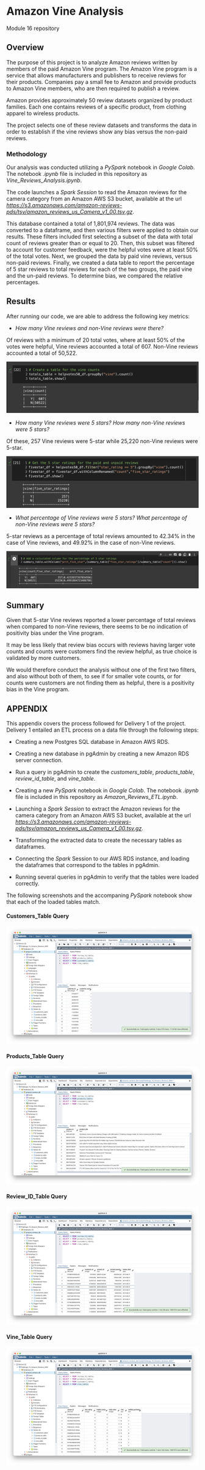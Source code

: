 # Amazon Vine Analysis
Module 16 repository

## Overview

The purpose of this project is to analyze Amazon reviews written by members of the paid Amazon Vine program. The Amazon Vine program is a service that allows manufacturers and publishers to receive reviews for their products. Companies pay a small fee to Amazon and provide products to Amazon Vine members, who are then required to publish a review.

Amazon provides approximately 50 review datasets organized by product families. Each one contains reviews of a specific product, from clothing apparel to wireless products. 

The project selects one of these review datasets and transforms the data in order to establish if the vine reviews show any bias versus the non-paid reviews.

### Methodology

Our analysis was conducted utilizing a *PySpark* notebook in *Google Colab*. The notebook *.ipynb* file is included in this repository as *Vine_Reviews_Analysis.ipynb*.

The code launches a *Spark Session* to read the Amazon reviews for the camera category from an Amazon AWS S3 bucket, available at the url *https://s3.amazonaws.com/amazon-reviews-pds/tsv/amazon_reviews_us_Camera_v1_00.tsv.gz*. 

This database contained a total of 1,801,974 reviews. The data was converted to a dataframe, and then various filters were applied to obtain our results. These filters included first selecting a subset of the data with total count of reviews greater than or equal to 20. Then, this subset was filtered to account for customer feedback, were the helpful votes were at least 50% of the total votes. Next, we grouped the data by paid vine reviews, versus non-paid reviews. Finally, we created a data table to report the percentage of 5 star reviews to total reviews for each of the two groups, the paid vine and the un-paid reviews. To determine bias, we compared the relative percentages.

## Results

After running our code, we are able to address the following key metrics:

* *How many Vine reviews and non-Vine reviews were there?*

Of reviews with a minimum of 20 total votes, where at least 50% of the votes were helpful, Vine reviews accounted a total of 607. Non-Vine reviews accounted a total of 50,522.

![Summary Vine vs Non-Vine Reviews](Resources/images/vine_count.png)

* *How many Vine reviews were 5 stars? How many non-Vine reviews were 5 stars?*

Of these, 257 Vine reviews were 5-star while 25,220 non-Vine reviews were 5-star.

![Five Star rating count](Resources/images/5_star_rating_count.png)

* *What percentage of Vine reviews were 5 stars? What percentage of non-Vine reviews were 5 stars?*

5-star reviews as a percentage of total reviews amounted to 42.34% in the case of Vine reviews, and 49.92% in the case of non-Vine reviews.

![Summary Table](Resources/images/summary_table.png)


## Summary

Given that 5-star Vine reviews reported a lower percentage of total reviews when compared to non-Vine reviews, there seems to be no indication of positivity bias under the Vine program.

It may be less likely that review bias occurs with reviews having larger vote counts and counts were customers find the review helpful, as true choice is validated by more customers.

We would therefore conduct the analysis without one of the first two filters, and also without both of them, to see if for smaller vote counts, or for counts were customers are not finding them as helpful, there is a positivity bias in the Vine program.

## APPENDIX

This appendix covers the process followed for Delivery 1 of the project. Delivery 1 entailed an ETL process on a data file through the following steps:

* Creating a new Postgres SQL database in Amazon AWS RDS.

* Creating a new database in pgAdmin by creating a new Amazon RDS server connection.

* Run a query in pgAdmin to create the *customers_table*, *products_table*, *review_id_table*, and *vine_table*.

* Creating a new *PySpark* notebook in *Google Colab*. The notebook *.ipynb* file is included in this repository as *Amazon_Reviews_ETL.ipynb*.

* Launching a *Spark Session* to extract the Amazon reviews for the camera category from an Amazon AWS S3 bucket, available at the url *https://s3.amazonaws.com/amazon-reviews-pds/tsv/amazon_reviews_us_Camera_v1_00.tsv.gz*.

* Transforming the extracted data to create the necessary tables as dataframes.

* Connecting the *Spark* Session to our AWS RDS instance, and loading the dataframes that correspond to the tables in pgAdmin.

* Running several queries in pgAdmin to verify that the tables were loaded correctly.

The following screenshots and the accompaning *PySpark* notebook show that each of the loaded tables match.

#### Customers_Table Query
![Customers Table Query](Resources/images/customers_table_query.png)

#### Products_Table Query
![Products Table Query](Resources/images/products_table_query.png)

#### Review_ID_Table Query
![Review ID Table Query](Resources/images/review_id_table_query.png)

#### Vine_Table Query
![Vine Table Query](Resources/images/vine_table_query.png)